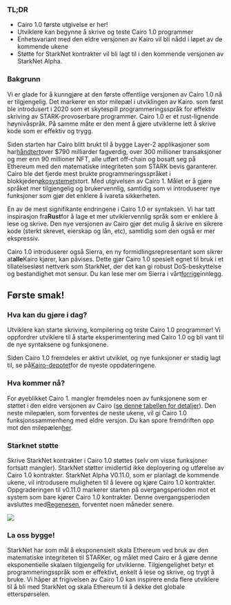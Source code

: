 ### TL;DR

* Cairo 1.0 første utgivelse er her!
* Utviklere kan begynne å skrive og teste Cairo 1.0 programmer
* Enhetsvariant med den eldre versjonen av Kairo vil bli nådd i løpet av de kommende ukene
* Støtte for StarkNet kontrakter vil bli lagt til i den kommende versjonen av StarkNet Alpha.

### Bakgrunn

Vi er glade for å kunngjøre at den første offentlige versjonen av Cairo 1.0 nå er tilgjengelig. Det markerer en stor milepæl i utviklingen av Kairo. som først ble introdusert i 2020 som et skytespill programmeringsspråk for effektiv skriving av STARK-provoserbare programmer. Cairo 1.0 er et rust-lignende høynivåspråk. På samme måte er den ment å gjøre utviklerne lett å skrive kode som er effektiv og trygg.

Siden starten har Cairo blitt brukt til å bygge Layer-2 applikasjoner som har[håndtert](https://dashboard.starkware.co/starkex)over $790 milliarder fagverdig, over 300 millioner transaksjoner og mer enn 90 millioner NFT, alle utført off-chain og bosatt seg på Ethereum med den matematiske integriteten som STARK bevis garanterer. Cairo ble det fjerde mest brukte programmeringsspråket i blokkjeden[økosystemet](https://defillama.com/languages)stort. Med utgivelsen av Cairo 1. Målet er å gjøre språket mer tilgjengelig og brukervennlig, samtidig som vi introduserer nye funksjoner som gjør det enklere å ivareta sikkerheten.

En av de mest signifikante endringene i Cairo 1.0 er syntaksen. Vi har tatt inspirasjon fra**Rust**for å lage et mer utviklervennlig språk som er enklere å lese og skrive. Den nye versjonen av Cairo gjør det mulig å skrive en sikrere kode (sterkt skrevet, eierskap og lån, etc), samtidig som den også er mer ekspressiv.

Cairo 1.0 introduserer også Sierra, en ny formidlingsrepresentant som sikrer at**alle**Kairo kjører, kan påvises. Dette gjør Cairo 1.0 spesielt egnet til bruk i et tillatelsesløst nettverk som StarkNet, der det kan gi robust DoS-beskyttelse og bestandighet mot sensur. Du kan lese mer om Sierra i vårt[forrige](https://medium.com/starkware/cairo-1-0-aa96eefb19a0)innlegg.

## Første smak!

### Hva kan du gjøre i dag?

Utviklere kan starte skriving, kompilering og teste Cairo 1.0 programmer! Vi oppfordrer utviklere til å starte eksperimentering med Cairo 1.0 og bli vant til de nye syntaksene og funksjonene.

Siden Cairo 1.0 fremdeles er aktivt utviklet, og nye funksjoner er stadig lagt til, se på[Kairo-depotet](https://github.com/starkware-libs/cairo/)for de nyeste oppdateringene.

### Hva kommer nå?

For øyeblikket Cairo 1. mangler fremdeles noen av funksjonene som er støttet i den eldre versjonen av Cairo ([se denne tabellen for detaljer](https://github.com/starkware-libs/cairo/blob/main/docs/FEATURE_PARITY.md)). Den neste milepælen, som forventes de neste ukene, vil gi Cairo 1.0 funksjonssammenheng med eldre versjon. Du kan spore fremdriften opp mot den milepælen[her](https://github.com/starkware-libs/cairo/blob/main/docs/FEATURE_PARITY.md).

### Starknet støtte

Skrive StarkNet kontrakter i Cairo 1.0 støttes (selv om visse funksjoner fortsatt mangler). StarkNet støtter imidlertid ikke deployering og utførelse av Cairo 1.0 kontrakter. StarkNet Alpha V0.11.0, som er planlagt de kommende ukene, vil introdusere muligheten til å levere og kjøre Cairo 1.0 kontrakter. Oppgraderingen til v0.11.0 markerer starten på overgangsperioden mot et system som bare kjører Cairo 1.0 kontrakter. Denne overgangsperioden avsluttes med[Regenesen](https://medium.com/starkware/starknet-regenesis-the-plan-bd0219843ef4), forventet noen måneder senere.

![](/assets/0_odxbxeacqdwizlfw.jpg)

### La oss bygge!

StarkNet har som mål å eksponensielt skala Ethereum ved bruk av den matematiske integriteten til STARKer, og målet med Cairo er å gjøre denne eksponentielle skalaen tilgjengelig for utviklerne. Tilgjengelighet betyr et programmeringsspråk som er effektivt, enkelt å lese og skrive, og trygt å bruke. Vi håper at frigivelsen av Cairo 1.0 kan inspirere enda flere utviklere til å bli med StarkNet og skala Ethereum til å dekke det globale etterspørselen.